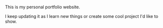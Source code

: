 This is my personal portfolio website.

I keep updating it as I learn new things or create some cool project I'd like to show.
